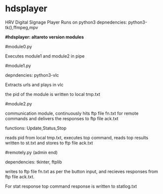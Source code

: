 # hdsplayer
HRV Digital Signage Player
Runs on python3
depnedencies: python3-tk(),ffmpeg,mpv

**#hdsplayer: altareto version modules** 

#module0.py

Executes module1 and module2 in pipe

#module1.py

depndencies: python3-vlc

Extracts urls and plays in vlc

the pid of the module is written to local tmp.txt

#module2.py

communication module, continuously hits ftp file fn.txt for remote commands and delivers the responses to ftp file ack.txt

functions: Update,Status,Stop

reads pid from local tmp.txt, executes top command, reads top results written to st.txt and stores to ftp file ack.txt

#remotely.py (admin end)

dependencies: tkinter, ftplib

writes to ftp file fn.txt as per the button input, and recieves responses from ftp file ack.txt.

For stat response top command response is written to statlog.txt


